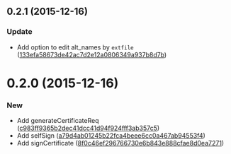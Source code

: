 <a name="0.2.1"></a>
## 0.2.1 (2015-12-16)


### Update

* Add option to edit alt_names by `extfile` ([133efa58673de42ac7d2e12a0806349a937b8d7b](https://github.com/ziliwesley/openssl-utils/commit/133efa58673de42ac7d2e12a0806349a937b8d7b))



<a name="0.2.0"></a>
# 0.2.0 (2015-12-16)


### New

* Add generateCertificateReq ([c983ff9365b2dec41dcc41d94f924fff3ab357c5](https://github.com/ziliwesley/openssl-utils/commit/c983ff9365b2dec41dcc41d94f924fff3ab357c5))
* Add selfSign ([a79d4ab01245b22fca4beee6cc0a467ab94553f4](https://github.com/ziliwesley/openssl-utils/commit/a79d4ab01245b22fca4beee6cc0a467ab94553f4))
* Add signCertificate ([8f0c46ef296766730e6b843e888cfae8d0ea7271](https://github.com/ziliwesley/openssl-utils/commit/8f0c46ef296766730e6b843e888cfae8d0ea7271))



